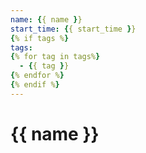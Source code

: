 ```yaml
---
name: {{ name }}
start_time: {{ start_time }}
{% if tags %}      
tags:
{% for tag in tags%}
  - {{ tag }}
{% endfor %}
{% endif %}
---
```


# {{ name }}
